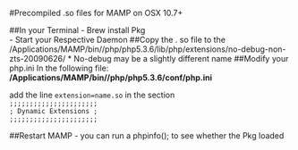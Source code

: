 #Precompiled .so files for MAMP on OSX 10.7+

##In your Terminal 
	- Brew install Pkg  
	- Start your Respective Daemon 
##Copy the . so file to the
	 /Applications/MAMP/bin//php/php5.3.6/lib/php/extensions/no-debug-non-zts-20090626/
	 	*	No-debug may be a slightly different name
##Modify your php.ini
In the following file:  **/Applications/MAMP/bin//php/php5.3.6/conf/php.ini**

add the line 
`extension=name.so`	
in the section<br>
`;;;;;;;;;;;;;;;;;;;;;;`<br>
`; Dynamic Extensions ;`<br>
`;;;;;;;;;;;;;;;;;;;;;;`

##Restart MAMP
	- you can run a phpinfo(); to see whether the Pkg loaded